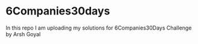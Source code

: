 # 6Companies30days
In this repo I am uploading my solutions for 6Companies30Days Challenge by Arsh Goyal
